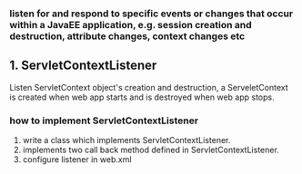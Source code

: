 ### listen for and respond to specific events or changes that occur within a JavaEE application, e.g. session creation and destruction, attribute changes, context changes etc
## 1. ServletContextListener
Listen ServletContext object's creation and destruction, a ServeletContext is created when web app starts and is destroyed when web app stops.  
### how to implement ServletContextListener
1. write a class which implements ServletContextListener.  
2. implements two call back method defined in ServletContextListener.  
3. configure listener in web.xml
